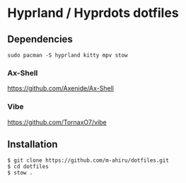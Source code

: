 # Hyprland / Hyprdots dotfiles

## Dependencies
```
sudo pacman -S hyprland kitty mpv stow
```
### Ax-Shell
https://github.com/Axenide/Ax-Shell

### Vibe
https://github.com/TornaxO7/vibe

## Installation
```
$ git clone https://github.com/m-ahiru/dotfiles.git
$ cd dotfiles
$ stow .
```
